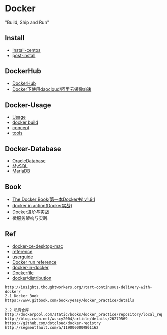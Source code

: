 # Docker

"Build, Ship and Run"

## Install

- [Install-centos](docker/Install-centos.md)
- [post-install](https://docs.docker.com/engine/installation/linux/linux-postinstall/)


## DockerHub

- [DockerHub](dockerHub/Readme.md)
- [Docker下使用daocloud/阿里云镜像加速](https://mp.weixin.qq.com/s/MeGUBkfzQSP6osHWbrv7eg)


## Docker-Usage

- [Usage](docker/Usage.md)
- [docker build](docker/dockerBuild.md)
- [concept](docker/concept.md)
- [tools](docker/tools.md)


## Docker-Database

- [OracleDatabase](docker/oracleDatabase.md)
- [MySQL](docker/mysql-docker.md)
- [MariaDB](docker/mariadb-docker.md)


## Book

- [The Docker Book(第一本Docker书) v1.9.1](books/theDockerBook.md)
- [docker in action(Docker实战)](books/dockerInAction.md)
- Docker进阶与实战
- 微服务架构与实践

## Ref

- [docker-ce-desktop-mac](https://store.docker.com/editions/community/docker-ce-desktop-mac)
- [reference](https://docs.docker.com/reference/)
- [userguide](https://docs.docker.com/engine/userguide/)
- [Docker run reference](https://docs.docker.com/engine/reference/run/)
- [docker-in-docker](https://github.com/jpetazzo/dind)
- [Dockerfile](https://github.com/dockerfile/)
- [docker/distribution](https://github.com/docker/distribution)

```
http://insights.thoughtworkers.org/start-continuous-delivery-with-docker/
2.1	Docker Book
https://www.gitbook.com/book/yeasy/docker_practice/details

2.2	私有仓库
http://dockerpool.com/static/books/docker_practice/repository/local_repo.html
http://blog.csdn.net/wsscy2004/article/details/26279569
https://github.com/dotcloud/docker-registry
http://segmentfault.com/a/1190000000801162
```
